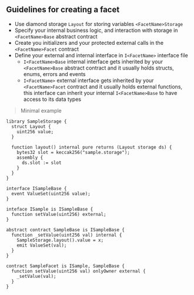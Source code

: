 ## Guidelines for creating a facet

- Use diamond storage `Layout` for storing variables `<FacetName>Storage`
- Specify your internal business logic, and interaction with storage in `<FacetName>Base` abstract contract
- Create you initializers and your protected external calls in the `<FacetName>Facet` contract
- Define your external and internal interface in `I<FacetName>` interface file
  - `I<FacetName>Base` internal interface gets inherited by your `<FacetName>Base` abstract contract and it usually holds structs, enums, errors and events
  - `I<FacetName>` external interface gets inherited by your `<FacetName>Facet` contract and it usually holds external functions, this interface can inherit your internal `I<FacetName>Base` to have access to its data types

> Minimal example

```solidity
library SampleStorage {
  struct Layout {
    uint256 value;
  }

  function layout() internal pure returns (Layout storage ds) {
    bytes32 slot = keccak256("sample.storage");
    assembly {
      ds.slot := slot
    }
  }
}

interface ISampleBase {
  event ValueSet(uint256 value);
}

inteface ISample is ISampleBase {
  function setValue(uint256) external;
}

abstract contract SampleBase is ISampleBase {
  function _setValue(uint256 val) internal {
    SampleStorage.layout().value = x;
    emit ValueSet(val);
  }
}

contract SampleFacet is ISample, SampleBase {
  function setValue(uint256 val) onlyOwner external {
    _setValue(val);
  }
}
```
